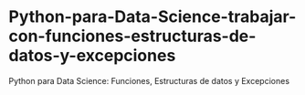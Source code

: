 # Python-para-Data-Science-trabajar-con-funciones-estructuras-de-datos-y-excepciones
Python para Data Science: Funciones, Estructuras de datos y Excepciones
